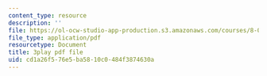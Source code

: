 ```yaml
---
content_type: resource
description: ''
file: https://ol-ocw-studio-app-production.s3.amazonaws.com/courses/8-01sc-classical-mechanics-fall-2016/cd1a26f576e5ba5810c0484f3874630a_gWLC3r6EHl0.pdf
file_type: application/pdf
resourcetype: Document
title: 3play pdf file
uid: cd1a26f5-76e5-ba58-10c0-484f3874630a
---
```

